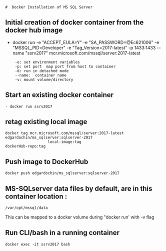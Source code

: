     #  Docker Installation of MS SQL Server     

## Initial creation of docker container from the docker hub image

- docker run -e "ACCEPT_EULA=Y" -e "SA_PASSWORD=@Ec621006" -e "MSSQL_PID=Developer" -e "Tag_Version=2017-latest" -p 1433:1433 --name "ssrv2017" mcr.microsoft.com/mssql/server:2017-latest

       -e: set environment variables
       -p: set port  map port from host to container
       -d: run in detached mode
       --name:  container name
       -v: mount volume/directory


## Start an existing docker container

    - docker run ssrv2017

## retag existing local image
    docker tag mcr.microsoft.com/mssql/server:2017-latest edgardochin/ms_sqlserver:sqlserver-2017
                       local-image:tag                            dockerHub-repo:tag    
## Push image to DockerHub
    docker push edgardochin/ms_sqlserver:sqlserver-2017

## MS-SQLserver data files by default, are in this container location :
    /var/opt/mssql/data  
This can be mapped to a docker volume during "docker run' with -v flag

## Run CLI/bash in a running container 
    docker exec -it ssrv2017 bash